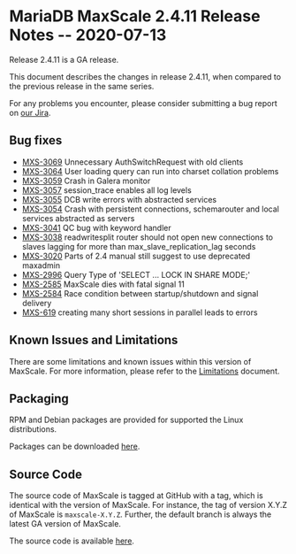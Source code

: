 # MariaDB MaxScale 2.4.11 Release Notes -- 2020-07-13

Release 2.4.11 is a GA release.

This document describes the changes in release 2.4.11, when compared to the
previous release in the same series.

For any problems you encounter, please consider submitting a bug
report on [our Jira](https://jira.mariadb.org/projects/MXS).

## Bug fixes

* [MXS-3069](https://jira.mariadb.org/browse/MXS-3069) Unnecessary AuthSwitchRequest with old clients
* [MXS-3064](https://jira.mariadb.org/browse/MXS-3064) User loading query can run into charset collation problems
* [MXS-3059](https://jira.mariadb.org/browse/MXS-3059) Crash in Galera monitor
* [MXS-3057](https://jira.mariadb.org/browse/MXS-3057) session_trace enables all log levels
* [MXS-3055](https://jira.mariadb.org/browse/MXS-3055) DCB write errors with abstracted services
* [MXS-3054](https://jira.mariadb.org/browse/MXS-3054) Crash with persistent connections, schemarouter and local services abstracted as servers
* [MXS-3041](https://jira.mariadb.org/browse/MXS-3041) QC bug with keyword handler
* [MXS-3038](https://jira.mariadb.org/browse/MXS-3038) readwritesplit router should not open new connections to slaves lagging for more than max_slave_replication_lag seconds
* [MXS-3020](https://jira.mariadb.org/browse/MXS-3020) Parts of 2.4 manual still suggest to use deprecated maxadmin
* [MXS-2996](https://jira.mariadb.org/browse/MXS-2996) Query Type of 'SELECT ... LOCK IN SHARE MODE;'
* [MXS-2585](https://jira.mariadb.org/browse/MXS-2585) MaxScale dies with fatal signal 11
* [MXS-2584](https://jira.mariadb.org/browse/MXS-2584) Race condition between startup/shutdown and signal delivery
* [MXS-619](https://jira.mariadb.org/browse/MXS-619) creating many short sessions in parallel leads to errors

## Known Issues and Limitations

There are some limitations and known issues within this version of MaxScale.
For more information, please refer to the [Limitations](../About/Limitations.md) document.

## Packaging

RPM and Debian packages are provided for supported the Linux distributions.

Packages can be downloaded [here](https://mariadb.com/downloads/#mariadb_platform-mariadb_maxscale).

## Source Code

The source code of MaxScale is tagged at GitHub with a tag, which is identical
with the version of MaxScale. For instance, the tag of version X.Y.Z of MaxScale
is `maxscale-X.Y.Z`. Further, the default branch is always the latest GA version
of MaxScale.

The source code is available [here](https://github.com/mariadb-corporation/MaxScale).
